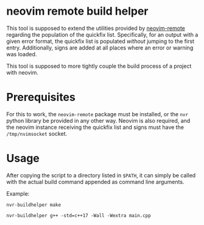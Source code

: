 # neovim remote build helper

This tool is supposed to extend the utilities provided by
[neovim-remote](https://github.com/mhinz/neovim-remote) regarding the
population of the quickfix list.  Specifically, for an output with a given
error format, the quickfix list is populated _without_ jumping to the first
entry.  Additionally, signs are added at all places where an error or warning
was loaded.

This tool is supposed to more tightly couple the build process of a project
with neovim.

# Prerequisites

For this to work, the `neovim-remote` package must be installed, or the `nvr`
python library be provided in any other way. Neovim is also required, and the
neovim instance receiving the quickfix list and signs must have the
`/tmp/nvimsocket` socket.

# Usage

After copying the script to a directory listed in `$PATH`, it can simply be
called with the actual build command appended as command line arguments.

Example:

`nvr-buildhelper make`

`nvr-buildhelper g++ -std=c++17 -Wall -Wextra main.cpp`
